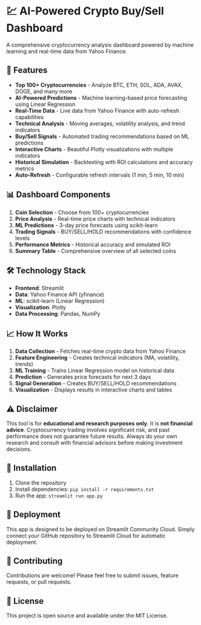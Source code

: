 # 💹 AI-Powered Crypto Buy/Sell Dashboard

A comprehensive cryptocurrency analysis dashboard powered by machine learning and real-time data from Yahoo Finance.

## 🚀 Features

- **Top 100+ Cryptocurrencies** - Analyze BTC, ETH, SOL, ADA, AVAX, DOGE, and many more
- **AI-Powered Predictions** - Machine learning-based price forecasting using Linear Regression
- **Real-Time Data** - Live data from Yahoo Finance with auto-refresh capabilities
- **Technical Analysis** - Moving averages, volatility analysis, and trend indicators
- **Buy/Sell Signals** - Automated trading recommendations based on ML predictions
- **Interactive Charts** - Beautiful Plotly visualizations with multiple indicators
- **Historical Simulation** - Backtesting with ROI calculations and accuracy metrics
- **Auto-Refresh** - Configurable refresh intervals (1 min, 5 min, 10 min)

## 📊 Dashboard Components

1. **Coin Selection** - Choose from 100+ cryptocurrencies
2. **Price Analysis** - Real-time price charts with technical indicators
3. **ML Predictions** - 3-day price forecasts using scikit-learn
4. **Trading Signals** - BUY/SELL/HOLD recommendations with confidence levels
5. **Performance Metrics** - Historical accuracy and simulated ROI
6. **Summary Table** - Comprehensive overview of all selected coins

## 🛠️ Technology Stack

- **Frontend**: Streamlit
- **Data**: Yahoo Finance API (yfinance)
- **ML**: scikit-learn (Linear Regression)
- **Visualization**: Plotly
- **Data Processing**: Pandas, NumPy

## 📈 How It Works

1. **Data Collection** - Fetches real-time crypto data from Yahoo Finance
2. **Feature Engineering** - Creates technical indicators (MA, volatility, trends)
3. **ML Training** - Trains Linear Regression model on historical data
4. **Prediction** - Generates price forecasts for next 3 days
5. **Signal Generation** - Creates BUY/SELL/HOLD recommendations
6. **Visualization** - Displays results in interactive charts and tables

## ⚠️ Disclaimer

This tool is for **educational and research purposes only**. It is **not financial advice**. Cryptocurrency trading involves significant risk, and past performance does not guarantee future results. Always do your own research and consult with financial advisors before making investment decisions.

## 🔧 Installation

1. Clone the repository
2. Install dependencies: `pip install -r requirements.txt`
3. Run the app: `streamlit run app.py`

## 📱 Deployment

This app is designed to be deployed on Streamlit Community Cloud. Simply connect your GitHub repository to Streamlit Cloud for automatic deployment.

## 🤝 Contributing

Contributions are welcome! Please feel free to submit issues, feature requests, or pull requests.

## 📄 License

This project is open source and available under the MIT License.

